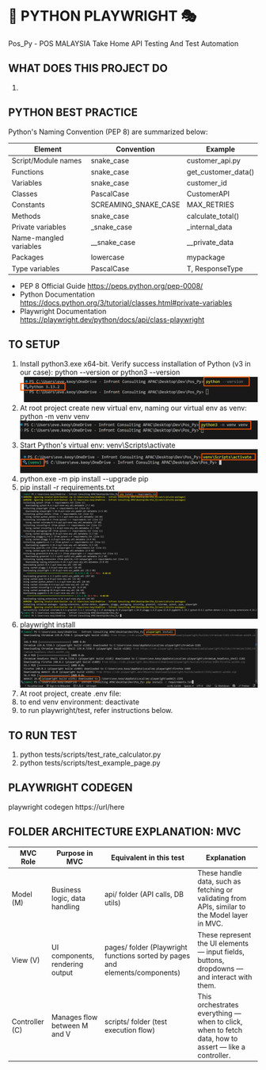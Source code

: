 # 🐍 PYTHON PLAYWRIGHT 🎭
Pos_Py - POS MALAYSIA
Take Home API Testing And Test Automation


## WHAT DOES THIS PROJECT DO
1) 

## PYTHON BEST PRACTICE
Python's Naming Convention (PEP 8) are summarized below:

| Element	| Convention | Example |
|----------|----------|----------|
Script/Module names | snake_case | customer_api.py
Functions | snake_case | get_customer_data()
Variables | snake_case | customer_id
Classes | PascalCase | CustomerAPI
Constants | SCREAMING_SNAKE_CASE | MAX_RETRIES
Methods | snake_case | calculate_total()
Private variables | _snake_case	| _internal_data
Name-mangled variables | __snake_case | __private_data
Packages | lowercase | mypackage
Type variables | PascalCase	| T, ResponseType

- PEP 8 Official Guide https://peps.python.org/pep-0008/
- Python Documentation https://docs.python.org/3/tutorial/classes.html#private-variables 
- Playwright Documentation https://playwright.dev/python/docs/api/class-playwright


## TO SETUP
1) Install python3.exe x64-bit.
Verify success installation of Python (v3 in our case): python --version or python3 --version
![Python install](src/image.png)
2) At root project create new virtual env, naming our virtual env as venv: python -m venv venv
![Python install](src/image-1.png)
3) Start Python's virtual env: venv\Scripts\activate 
![Python install](src/image-2.png)
4) python.exe -m pip install --upgrade pip
5) pip install -r requirements.txt
![Python install](src/image-3.png)
6) playwright install
![Python install](src/image-4.png)
7) At root project, create .env file:
8) to end venv environment: deactivate
9) to run playwright/test, refer instructions below.


## TO RUN TEST
1) python tests/scripts/test_rate_calculator.py
2) python tests/scripts/test_example_page.py

## PLAYWRIGHT CODEGEN
playwright codegen https://url/here


## FOLDER ARCHITECTURE EXPLANATION: MVC
| MVC Role	| Purpose in MVC | Equivalent in this test | Explanation
|----------|----------|----------|----------|
Model (M) | Business logic, data handling | api/ folder (API calls, DB utils) | These handle data, such as fetching or validating from APIs, similar to the Model layer in MVC.
View (V) | UI components, rendering output | pages/ folder (Playwright functions sorted by pages and elements/components) | These represent the UI elements — input fields, buttons, dropdowns — and interact with them.
Controller (C) | Manages flow between M and V | scripts/ folder (test execution flow) | This orchestrates everything — when to click, when to fetch data, how to assert — like a controller.
